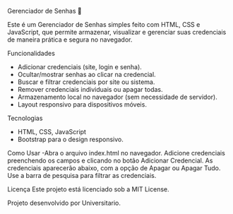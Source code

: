 Gerenciador de Senhas 🔐

Este é um Gerenciador de Senhas simples feito com HTML, CSS e JavaScript, que permite armazenar, visualizar e gerenciar suas credenciais de maneira prática e segura no navegador.

Funcionalidades
- Adicionar credenciais (site, login e senha).
- Ocultar/mostrar senhas ao clicar na credencial.
- Buscar e filtrar credenciais por site ou sistema.
- Remover credenciais individuais ou apagar todas.
- Armazenamento local no navegador (sem necessidade de servidor).
- Layout responsivo para dispositivos móveis.

Tecnologias
- HTML, CSS, JavaScript
- Bootstrap para o design responsivo.

Como Usar
-Abra o arquivo index.html no navegador.
  Adicione credenciais preenchendo os campos e clicando no botão Adicionar Credencial.
  As credenciais aparecerão abaixo, com a opção de Apagar ou Apagar Tudo.
  Use a barra de pesquisa para filtrar as credenciais.


Licença
Este projeto está licenciado sob a MIT License.

Projeto desenvolvido por Universitario.





